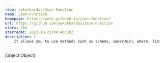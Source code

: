 ```yaml
---
repo: aykutkardas/Json-Function
name: Json-Function
homepage: https://worn.gitbook.io/json-function/
url: https://github.com/aykutkardas/Json-Function
stars: 753
starredAt: 2022-10-21T04:46:20Z
description: |-
    It allows you to use methods such as schema, innerJoin, where, limit, select, orderBy on JSON data.
---
```


[object Object]
